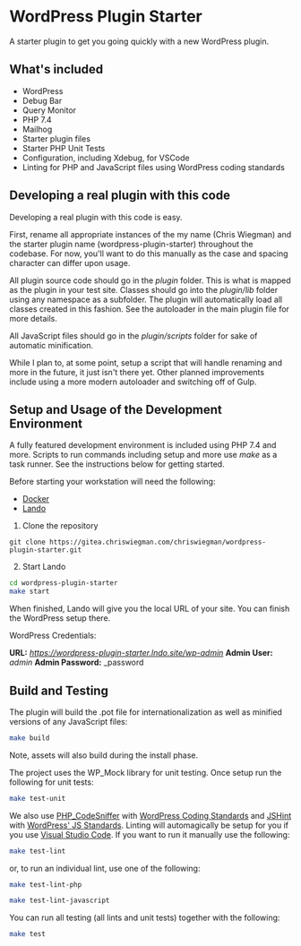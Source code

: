 # WordPress Plugin Starter

A starter plugin to get you going quickly with a new WordPress plugin.

## What's included

* WordPress
* Debug Bar
* Query Monitor
* PHP 7.4
* Mailhog
* Starter plugin files
* Starter PHP Unit Tests
* Configuration, including Xdebug, for VSCode
* Linting for PHP and JavaScript files using WordPress coding standards

## Developing a real plugin with this code

Developing a real plugin with this code is easy.

First, rename all appropriate instances of the my name (Chris Wiegman) and the starter plugin name (wordpress-plugin-starter) throughout the codebase. For now, you'll want to do this manually as the case and spacing character can differ upon usage.

All plugin source code should go in the _plugin_ folder. This is what is mapped as the plugin in your test site. Classes should go into the _plugin/lib_ folder using any namespace as a subfolder. The plugin will automatically load all classes created in this fashion. See the autoloader in the main plugin file for more details.

All JavaScript files should go in the _plugin/scripts_ folder for sake of automatic minification.

While I plan to, at some point, setup a script that will handle renaming and more in the future, it just isn't there yet. Other planned improvements include using a more modern autoloader and switching off of Gulp.

## Setup and Usage of the Development Environment

A fully featured development environment is included using PHP 7.4 and more. Scripts to run commands including setup and more use _make_ as a task runner. See the instructions below for getting started.

Before starting your workstation will need the following:

* [Docker](https://www.docker.com/)
* [Lando](https://lando.dev/)

1. Clone the repository

`git clone https://gitea.chriswiegman.com/chriswiegman/wordpress-plugin-starter.git`

2. Start Lando

```bash
cd wordpress-plugin-starter
make start
```

When finished, Lando will give you the local URL of your site. You can finish the WordPress setup there.

WordPress Credentials:

__URL:__ _https://wordpress-plugin-starter.lndo.site/wp-admin_
__Admin User:__ _admin_
__Admin Password:__ _password

## Build and Testing

The plugin will build the .pot file for internationalization as well as minified versions of any JavaScript files:

```bash
make build
```

Note, assets will also build during the install phase.

The project uses the WP_Mock library for unit testing. Once setup run the following for unit tests:

```bash
make test-unit
```

We also use [PHP_CodeSniffer](https://github.com/squizlabs/PHP_CodeSniffer) with [WordPress Coding Standards](https://github.com/WordPress/WordPress-Coding-Standards) and [JSHint](http://jshint.com/) with [WordPress' JS Standards](https://make.wordpress.org/core/handbook/best-practices/coding-standards/javascript/#installing-and-running-jshint). Linting will automagically be setup for you if you use [Visual Studio Code](https://code.visualstudio.com/). If you want to run it manually use the following:

```bash
make test-lint
```

or, to run an individual lint, use one of the following:

```bash
make test-lint-php
```

```bash
make test-lint-javascript
```

You can run all testing (all lints and unit tests) together with the following:

```bash
make test
```
